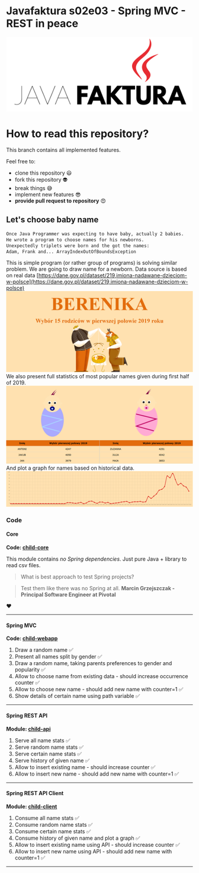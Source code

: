 ﻿# Javafaktura s02e03 - Spring MVC - REST in peace

![.images/javafaktura.png](.images/javafaktura.png)

# How to read this repository?

This branch contains all implemented features. 

Feel free to: 
- clone this repository :smiley:
- fork this repository :alien:
- break things :sweat_smile:
- implement new features :sunglasses:
- **provide pull request to repository** :heart_eyes:

## Let's choose baby name

```
Once Java Programmer was expecting to have baby, actually 2 babies.
He wrote a program to choose names for his newborns.
Unexpectedly triplets were born and the got the names:
Adam, Frank and... ArrayIndexOutOfBoundsException
```

This is simple program (or rather group of programs) is solving similar problem.
We are going to draw name for a newborn. Data source is based on real data [https://dane.gov.pl/dataset/219,imiona-nadawane-dzieciom-w-polsce](https://dane.gov.pl/dataset/219,imiona-nadawane-dzieciom-w-polsce)
![.images/chooser.png](.images/chooser.png)
We also present full statistics of most popular names given during first half of 2019.
![.images/all_names.png](.images/all_names.png)
And plot a graph for names based on historical data.
![.images/graph.png](.images/graph.png)


### Code

#### Core

**Code: [child-core](child-core)**

This module contains *no Spring dependencies*. Just pure Java + library to read csv files.

> What is best approach to test Spring projects?

> Test them like there was no Spring at all. 
**Marcin Grzejszczak - Principal Software Engineer at Pivotal**

:heart:

---

#### Spring MVC 

**Code: [child-webapp](child-webapp)**

1. Draw a random name :white_check_mark:
2. Present all names split by gender :white_check_mark:
3. Draw a random name, taking parents preferences to gender and popularity :white_check_mark:
4. Allow to choose name from existing data - should increase occurrence counter :white_check_mark:
5. Allow to choose new name - should add new name with counter=1 :white_check_mark:
6. Show details of certain name using path variable :white_check_mark:

---

#### Spring REST API

**Module: [child-api](child-api)**

1. Serve all name stats :white_check_mark:
2. Serve random name stats :white_check_mark:
3. Serve certain name stats :white_check_mark:
4. Serve history of given name :white_check_mark:
5. Allow to insert existing name - should increase counter :white_check_mark:
6. Allow to insert new name - should add new name with counter=1 :white_check_mark:

---

#### Spring REST API Client

**Module: [child-client](child-client)**

1. Consume all name stats :white_check_mark:
2. Consume random name stats :white_check_mark:
3. Consume certain name stats :white_check_mark:
4. Consume history of given name and plot a graph :white_check_mark:
5. Allow to insert existing name using API - should increase counter :white_check_mark:
6. Allow to insert new name using API - should add new name with counter=1 :white_check_mark:

---
